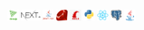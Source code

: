 
<p align="center">
  <code><img title="threejs" height="20" src="images/threejs.png"></code>
  <code><img title="nextjs" height="20" src="images/nextjs.png"></code>
   <code><img title="Javascript" height="20" src="images/javascript.png"></code>
  <code><img title="ruby" height="20" src="images/ruby.png"></code>
  <code><img title="rails" height="20" src="images/rails.png"></code>
  <code><img title="Python" height="20" src="images/python-original.svg"></code>
  <code><img title="React" height="20" src="images/react-original.svg"></code>
  <code><img title="PostgreSQL" height="20" src="images/postgresql.svg"></code>
  <code><img title="Java" height="20" src="images/java-original.svg"></code>
</p>

